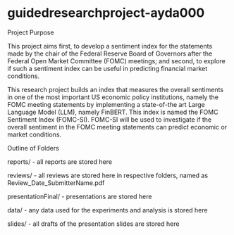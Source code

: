 # guidedresearchproject-ayda000

Project Purpose

This project aims first, to develop a sentiment index for the statements made by the chair of the Federal Reserve Board of Governors after the Federal Open Market Committee (FOMC) meetings; and second, to explore if such a sentiment index can be useful in predicting financial market conditions. 

This research project builds an index that measures the overall sentiments in one of the most important US economic policy institutions, namely the FOMC meeting statements by implementing a state-of-the art Large Language Model (LLM), namely FinBERT. This index is named the FOMC Sentiment Index (FOMC-SI). FOMC-SI will be used to investigate if the overall sentiment in the FOMC meeting statements can predict economic or market conditions. 


Outline of Folders

reports/ - all reports are stored here

reviews/ - all reviews are stored here in respective folders, named as Review_Date_SubmitterName.pdf

presentationFinal/ - presentations are stored here

data/ - any data used for the experiments and analysis is stored here

slides/ - all drafts of the presentation slides are stored here
